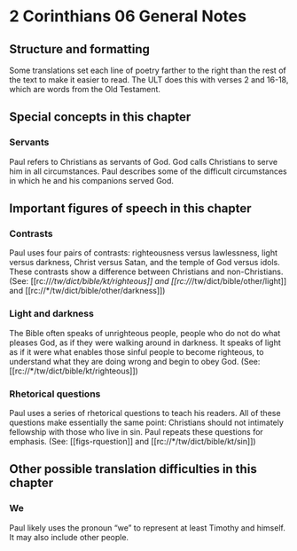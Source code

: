 # 2 Corinthians 06 General Notes
## Structure and formatting

Some translations set each line of poetry farther to the right than the rest of the text to make it easier to read. The ULT does this with verses 2 and 16-18, which are words from the Old Testament.

## Special concepts in this chapter

### Servants
Paul refers to Christians as servants of God. God calls Christians to serve him in all circumstances. Paul describes some of the difficult circumstances in which he and his companions served God.

## Important figures of speech in this chapter

### Contrasts

Paul uses four pairs of contrasts: righteousness versus lawlessness, light versus darkness, Christ versus Satan, and the temple of God versus idols. These contrasts show a difference between Christians and non-Christians. (See: [[rc://*/tw/dict/bible/kt/righteous]] and [[rc://*/tw/dict/bible/other/light]] and [[rc://*/tw/dict/bible/other/darkness]])

### Light and darkness

The Bible often speaks of unrighteous people, people who do not do what pleases God, as if they were walking around in darkness. It speaks of light as if it were what enables those sinful people to become righteous, to understand what they are doing wrong and begin to obey God. (See: [[rc://*/tw/dict/bible/kt/righteous]])

### Rhetorical questions
Paul uses a series of rhetorical questions to teach his readers. All of these questions make essentially the same point: Christians should not intimately fellowship with those who live in sin. Paul repeats these questions for emphasis. (See: [[figs-rquestion]] and [[rc://*/tw/dict/bible/kt/sin]])

## Other possible translation difficulties in this chapter

### We

Paul likely uses the pronoun “we” to represent at least Timothy and himself. It may also include other people.